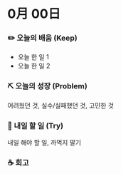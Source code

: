 # 0月 00日

### ✏️ 오늘의 배움 (Keep)
- 오늘 한 일 1
- 오늘 한 일 2

### ⛏ 오늘의 성장 (Problem)
어려웠던 것, 실수/실패했던 것, 고민한 것

### 🌈 내일 할 일 (Try)
내일 해야 할 일, 까먹지 말기

### ☕️ 회고
